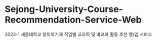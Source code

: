 # Sejong-University-Course-Recommendation-Service-Web
2023-1 세종대학교 창의학기제 직업별 교과목 및 비교과 활동 추천 웹/앱 서비스
